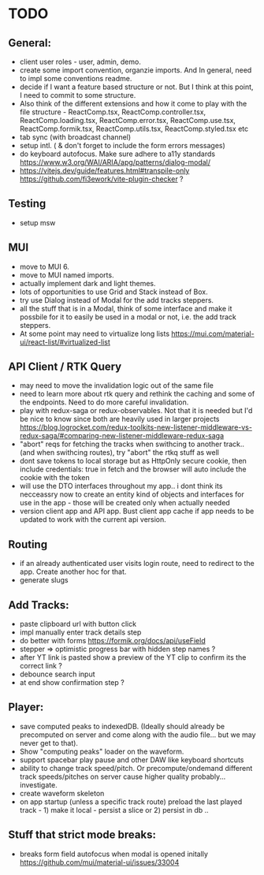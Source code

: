 # TODO

## General:

- client user roles - user, admin, demo.
- create some import convention, organzie imports. And In general, need to impl some conventions readme.
- decide if I want a feature based structure or not. But I think at this point, I need to commit to some structure.
- Also think of the different extensions and how it come to play with the file structure - ReactComp.tsx, ReactComp.controller.tsx, ReactComp.loading.tsx, ReactComp.error.tsx, ReactComp.use.tsx, ReactComp.formik.tsx, ReactComp.utils.tsx, ReactComp.styled.tsx etc
- tab sync (with broadcast channel)
- setup intl. ( & don't forget to include the form errors messages)
- do keyboard autofocus. Make sure adhere to a11y standards https://www.w3.org/WAI/ARIA/apg/patterns/dialog-modal/
- https://vitejs.dev/guide/features.html#transpile-only https://github.com/fi3ework/vite-plugin-checker ?

## Testing

- setup msw

## MUI

- move to MUI 6.
- move to MUI named imports.
- actually implement dark and light themes.
- lots of opportunities to use Grid and Stack instead of Box.
- try use Dialog instead of Modal for the add tracks steppers.
- all the stuff that is in a Modal, think of some interface and make it possbile for it to easily be used in a modal or not, i.e. the add track steppers.
- At some point may need to virtualize long lists https://mui.com/material-ui/react-list/#virtualized-list

## API Client / RTK Query

- may need to move the invalidation logic out of the same file
- need to learn more about rtk query and rethink the caching and some of the endpoints. Need to do more careful invalidation.
- play with redux-saga or redux-observables. Not that it is needed but I'd be nice to know since both are heavily used in larger projects https://blog.logrocket.com/redux-toolkits-new-listener-middleware-vs-redux-saga/#comparing-new-listener-middleware-redux-saga
- "abort" reqs for fetching the tracks when swithcing to another track..(and when swithcing routes), try "abort" the rtkq stuff as well
- dont save tokens to local storage but as HttpOnly secure cookie, then include credentials: true in fetch and the browser will auto include the cookie with the token
- will use the DTO interfaces throughout my app.. i dont think its necceassry now to create an entity kind of objects and interfaces for use in the app - those will be created only when actually needed
- version client app and API app. Bust client app cache if app needs to be updated to work with the current api version.

## Routing

- if an already authenticated user visits login route, need to redirect to the app. Create another hoc for that.
- generate slugs

## Add Tracks:

- paste clipboard url with button click
- impl manually enter track details step
- do better with forms https://formik.org/docs/api/useField
- stepper => optimistic progress bar with hidden step names ?
- after YT link is pasted show a preview of the YT clip to confirm its the correct link ?
- debounce search input
- at end show confirmation step ?

## Player:

- save computed peaks to indexedDB. (Ideally should already be precomputed on server and come along with the audio file... but we may never get to that).
- Show "computing peaks" loader on the waveform.
- support spacebar play pause and other DAW like keyboard shortcuts
- ability to change track speed/pitch. Or precompute/ondemand different track speeds/pitches on server cause higher quality probably... investigate.
- create waveform skeleton
- on app startup (unless a specific track route) preload the last played track - 1) make it local - persist a slice or 2) persist in db ..

## Stuff that strict mode breaks:

- breaks form field autofocus when modal is opened initally https://github.com/mui/material-ui/issues/33004

